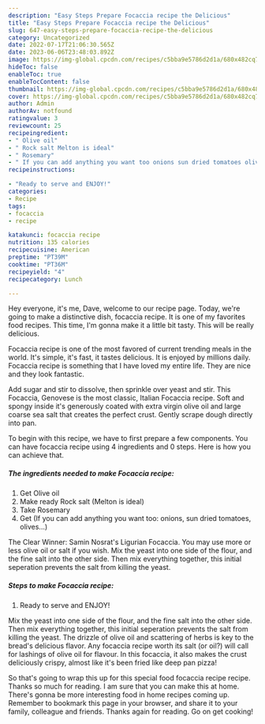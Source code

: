 ```yaml
---
description: "Easy Steps Prepare Focaccia recipe the Delicious"
title: "Easy Steps Prepare Focaccia recipe the Delicious"
slug: 647-easy-steps-prepare-focaccia-recipe-the-delicious
category: Uncategorized
date: 2022-07-17T21:06:30.565Z
date: 2023-06-06T23:48:03.892Z
image: https://img-global.cpcdn.com/recipes/c5bba9e5786d2d1a/680x482cq70/focaccia-recipe-recipe-main-photo.jpg
hideToc: false
enableToc: true
enableTocContent: false
thumbnail: https://img-global.cpcdn.com/recipes/c5bba9e5786d2d1a/680x482cq70/focaccia-recipe-recipe-main-photo.jpg
cover: https://img-global.cpcdn.com/recipes/c5bba9e5786d2d1a/680x482cq70/focaccia-recipe-recipe-main-photo.jpg
author: Admin
authorAv: notfound
ratingvalue: 3
reviewcount: 25
recipeingredient:
- " Olive oil"
- " Rock salt Melton is ideal"
- " Rosemary"
- " If you can add anything you want too onions sun dried tomatoes olives"
recipeinstructions:

- "Ready to serve and ENJOY!"
categories:
- Recipe
tags:
- focaccia
- recipe

katakunci: focaccia recipe 
nutrition: 135 calories
recipecuisine: American
preptime: "PT39M"
cooktime: "PT36M"
recipeyield: "4"
recipecategory: Lunch

---
```



Hey everyone, it's me, Dave, welcome to our recipe page. Today, we're going to make a distinctive dish, focaccia recipe. It is one of my favorites food recipes. This time, I'm gonna make it a little bit tasty. This will be really delicious.

Focaccia recipe is one of the most favored of current trending meals in the world. It's simple, it's fast, it tastes delicious. It is enjoyed by millions daily. Focaccia recipe is something that I have loved my entire life. They are nice and they look fantastic.

Add sugar and stir to dissolve, then sprinkle over yeast and stir. This Focaccia, Genovese is the most classic, Italian Focaccia recipe. Soft and spongy inside it&#39;s generously coated with extra virgin olive oil and large coarse sea salt that creates the perfect crust. Gently scrape dough directly into pan.


To begin with this recipe, we have to first prepare a few components. You can have focaccia recipe using 4 ingredients and 0 steps. Here is how you can achieve that.

<!--inarticleads1-->

##### The ingredients needed to make Focaccia recipe:

1. Get  Olive oil
1. Make ready  Rock salt (Melton is ideal)
1. Take  Rosemary
1. Get  (If you can add anything you want too: onions, sun dried tomatoes, olives...)


The Clear Winner: Samin Nosrat&#39;s Ligurian Focaccia. You may use more or less olive oil or salt if you wish. Mix the yeast into one side of the flour, and the fine salt into the other side. Then mix everything together, this initial seperation prevents the salt from killing the yeast. 

<!--inarticleads2-->

##### Steps to make Focaccia recipe:


1. Ready to serve and ENJOY!

Mix the yeast into one side of the flour, and the fine salt into the other side. Then mix everything together, this initial seperation prevents the salt from killing the yeast. The drizzle of olive oil and scattering of herbs is key to the bread&#39;s delicious flavor. Any focaccia recipe worth its salt (or oil?) will call for lashings of olive oil for flavour. In this focaccia, it also makes the crust deliciously crispy, almost like it&#39;s been fried like deep pan pizza! 

So that's going to wrap this up for this special food focaccia recipe recipe. Thanks so much for reading. I am sure that you can make this at home. There's gonna be more interesting food in home recipes coming up. Remember to bookmark this page in your browser, and share it to your family, colleague and friends. Thanks again for reading. Go on get cooking!
